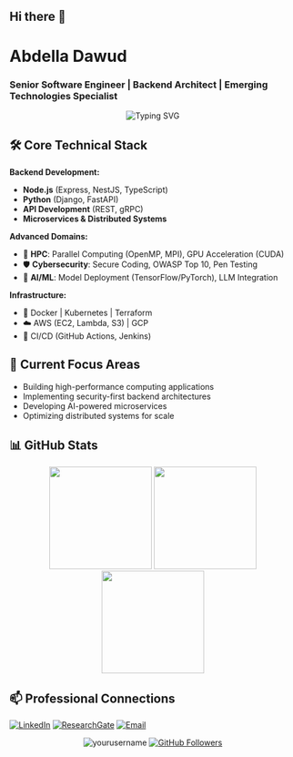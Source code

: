 ## Hi there 👋

<!--
**abdella80/abdella80** is a ✨ _special_ ✨ repository because its `README.md` (this file) appears on your GitHub profile.

Here are some ideas to get you started:

- 🔭 I’m currently working on ...
- 🌱 I’m currently learning ...
- 👯 I’m looking to collaborate on ...
- 🤔 I’m looking for help with ...
- 💬 Ask me about ...
- 📫 How to reach me: ...
- 😄 Pronouns: ...
- ⚡ Fun fact: ...
-->
# Abdella Dawud
### Senior Software Engineer | Backend Architect | Emerging Technologies Specialist

<div align="center">
  <img src="https://readme-typing-svg.demolab.com?font=Fira+Code&pause=1000&color=5C7AFF&width=435&lines=Node.js+Architect;Django-Python+Developer;HPC+Enthusiast;AI%2FSecurity+Researcher" alt="Typing SVG" />
</div>

## 🛠 Core Technical Stack

**Backend Development:**
- **Node.js** (Express, NestJS, TypeScript)
- **Python** (Django, FastAPI)
- **API Development** (REST, gRPC)
- **Microservices & Distributed Systems**

**Advanced Domains:**
- 🚀 **HPC**: Parallel Computing (OpenMP, MPI), GPU Acceleration (CUDA)
- 🛡️ **Cybersecurity**: Secure Coding, OWASP Top 10, Pen Testing
- 🤖 **AI/ML**: Model Deployment (TensorFlow/PyTorch), LLM Integration

**Infrastructure:**
- 🐳 Docker | Kubernetes | Terraform
- ☁️ AWS (EC2, Lambda, S3) | GCP
- 🔄 CI/CD (GitHub Actions, Jenkins)

## 🔭 Current Focus Areas
- Building high-performance computing applications
- Implementing security-first backend architectures
- Developing AI-powered microservices
- Optimizing distributed systems for scale

## 📊 GitHub Stats
<div align="center">
  <img height="180em" src="https://github-readme-stats.vercel.app/api?username=yourusername&show_icons=true&theme=algolia&include_all_commits=true&count_private=true"/>
  <img height="180em" src="https://github-readme-stats.vercel.app/api/top-langs/?username=yourusername&layout=compact&langs_count=8&theme=algolia"/>
  <img height="180em" src="https://github-readme-streak-stats.herokuapp.com/?user=yourusername&theme=algolia"/>
</div>

## 📫 Professional Connections
[![LinkedIn](https://img.shields.io/badge/LinkedIn-0A66C2?style=for-the-badge&logo=linkedin&logoColor=white)](https://linkedin.com/in/yourprofile)
[![ResearchGate](https://img.shields.io/badge/ResearchGate-00CCBB?style=for-the-badge&logo=researchgate&logoColor=white)](https://researchgate.net/profile/yourprofile)
[![Email](https://img.shields.io/badge/Email-EA4335?style=for-the-badge&logo=gmail&logoColor=white)](mailto:youremail@example.com)

<div align="center">
  <img src="https://komarev.com/ghpvc/?username=yourusername&label=Profile%20views&color=0e75b6&style=flat" alt="yourusername" /> 
  <a href="https://github.com/yourusername?tab=followers">
    <img src="https://img.shields.io/github/followers/yourusername?label=Followers&style=social" alt="GitHub Followers">
  </a>
</div>
